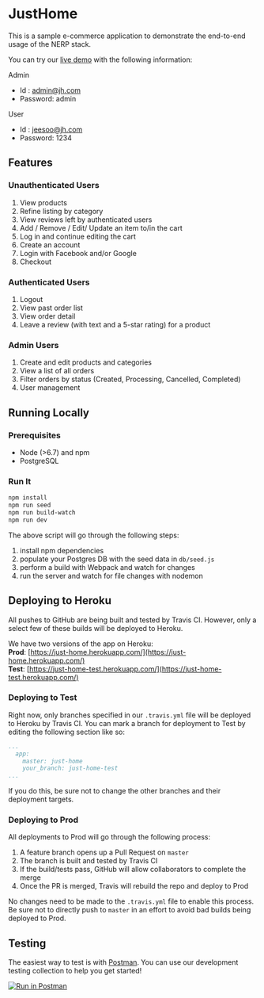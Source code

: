 # JustHome 

This is a sample e-commerce application to demonstrate the end-to-end usage
of the NERP stack.

You can try our [live demo](https://just-home.herokuapp.com/) with the following information:

Admin
- Id      : admin@jh.com
- Password: admin

User
- Id      : jeesoo@jh.com
- Password: 1234

## Features

### Unauthenticated Users

1. View products
1. Refine listing by category
1. View reviews left by authenticated users
1. Add / Remove / Edit/ Update an item to/in the cart
1. Log in and continue editing the cart
1. Create an account
1. Login with Facebook and/or Google
1. Checkout

### Authenticated Users

1. Logout
1. View past order list
1. View order detail
1. Leave a review (with text and a 5-star rating) for a product

### Admin Users

1. Create and edit products and categories
1. View a list of all orders
1. Filter orders by status (Created, Processing, Cancelled, Completed)
1. User management

## Running Locally

### Prerequisites
- Node (>6.7) and npm
- PostgreSQL

### Run It

```sh
npm install
npm run seed
npm run build-watch
npm run dev
```

The above script will go through the following steps:
1. install npm dependencies
1. populate your Postgres DB with the seed data in `db/seed.js`
1. perform a build with Webpack and watch for changes
1. run the server and watch for file changes with nodemon

## Deploying to Heroku

All pushes to GitHub are being built and tested by Travis CI. However, only a select few of these builds will be deployed to Heroku.

We have two versions of the app on Heroku:  
**Prod**: [https://just-home.herokuapp.com/](https://just-home.herokuapp.com/)  
**Test**: [https://just-home-test.herokuapp.com/](https://just-home-test.herokuapp.com/)  

### Deploying to Test

Right now, only branches specified in our `.travis.yml` file will be deployed to Heroku by Travis CI. You can mark a branch for deployment to Test by editing the following section like so:

```yml
...
  app:
    master: just-home
    your_branch: just-home-test
...
```

If you do this, be sure not to change the other branches and their deployment targets.

### Deploying to Prod

All deployments to Prod will go through the following process:

1. A feature branch opens up a Pull Request on `master`
2. The branch is built and tested by Travis CI
3. If the build/tests pass, GitHub will allow collaborators to complete the merge
4. Once the PR is merged, Travis will rebuild the repo and deploy to Prod

No changes need to be made to the `.travis.yml` file to enable this process. Be sure not to directly push to `master` in an effort to avoid bad builds being deployed to Prod.

## Testing

The easiest way to test is with [Postman](https://www.getpostman.com/). You can use our development testing
collection to help you get started!

[![Run in Postman](https://run.pstmn.io/button.svg)](https://app.getpostman.com/run-collection/5163bc4d4c0126c3c191)